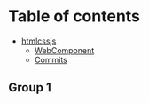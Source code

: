 # Table of contents

* [htmlcssjs](README.md)
  * [WebComponent](README/webcomponent.md)
  * [Commits](readme/commits.md)

## Group 1
